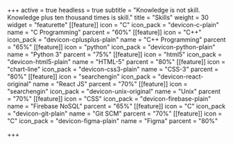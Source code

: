 +++
active = true
headless = true
subtitle = "Knowledge is not skill. Knowledge plus ten thousand times is skill."
title = "Skills"
weight = 30
widget = "featurette"
[[feature]]
icon = "C"
icon_pack = "devicon-c-plain"
name = "C Programming"
parcent = "60%"
[[feature]]
icon = "C++"
icon_pack = "devicon-cplusplus-plain"
name = "C++ Programming"
parcent = "65%"
[[feature]]
icon = "python"
icon_pack = "devicon-python-plain"
name = "Python 3"
parcent = "75%"
[[feature]]
icon = "html5"
icon_pack = "devicon-html5-plain"
name = "HTML-5"
parcent = "80%"
[[feature]]
icon = "chart-line"
icon_pack = "devicon-css3-plain"
name = "CSS-3"
parcent = "80%"
[[feature]]
icon = "searchengin"
icon_pack = "devicon-react-original"
name = "React JS"
parcent = "70%"
[[feature]]
icon = "searchengin"
icon_pack = "devicon-unix-original"
name = "Unix"
parcent = "70%"
[[feature]]
icon = "CSS"
icon_pack = "devicon-firebase-plain"
name = "Firebase NoSQL"
parcent = "65%"
[[feature]]
icon = "C"
icon_pack = "devicon-git-plain"
name = "Git SCM"
parcent = "70%"
[[feature]]
icon = "C"
icon_pack = "devicon-figma-plain"
name = "Figma"
parcent = "80%"

+++
